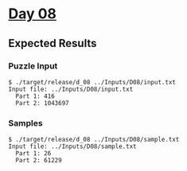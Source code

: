 # [Day 08](https://adventofcode.com/2021/day/8)

## Expected Results

### Puzzle Input

```console
$ ./target/release/d_08 ../Inputs/D08/input.txt
Input file: ../Inputs/D08/input.txt
  Part 1: 416
  Part 2: 1043697
```

### Samples

```console
$ ./target/release/d_08 ../Inputs/D08/sample.txt
Input file: ../Inputs/D08/sample.txt
  Part 1: 26
  Part 2: 61229
```
